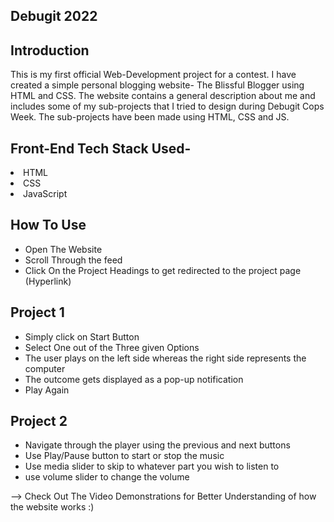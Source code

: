 ## Debugit 2022


## Introduction
This is my first official Web-Development project for a contest. I have created a simple personal blogging website- The Blissful Blogger using HTML and CSS. The website contains a general description about me and includes some of my sub-projects that I tried to design during Debugit Cops Week. The sub-projects have been made using HTML, CSS and JS.

## Front-End Tech Stack Used-
<li>HTML</li>
<li>CSS</li>
<li>JavaScript</li>

## How To Use
  - Open The Website 
  - Scroll Through the feed
  - Click On the Project Headings to get redirected to the project page (Hyperlink)

## Project 1
- Simply click on Start Button
- Select One out of the Three given Options
- The user plays on the left side whereas the right side represents the computer 
- The outcome gets displayed as a pop-up notification
- Play Again

## Project 2
- Navigate through the player using the previous and next buttons
- Use Play/Pause button to start or stop the music
- Use media slider to skip to whatever part you wish to listen to
- use volume slider to change the volume 

--> Check Out The Video Demonstrations for Better Understanding of how the website works :)
